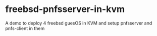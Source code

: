 # freebsd-pnfsserver-in-kvm
A demo to deploy 4 freebsd guesOS in KVM and setup pnfsserver and pnfs-client in them
